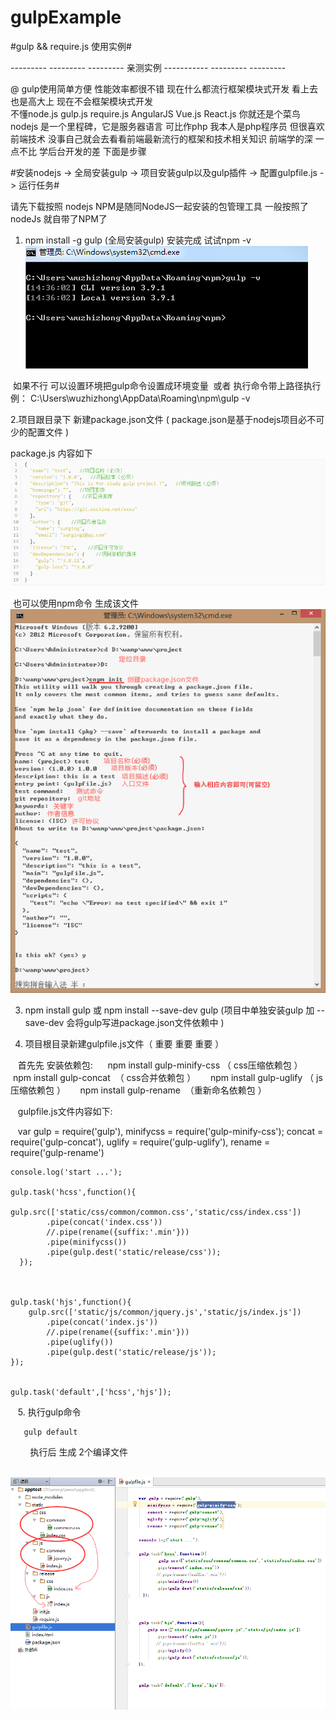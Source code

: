 # gulpExample
#gulp &amp;&amp; require.js 使用实例#


---------  --------- --------- 亲测实例 ----------- --------- --------- 

@  gulp使用简单方便  性能效率都很不错  现在什么都流行框架模块式开发 看上去也是高大上  现在不会框架模块式开发  
不懂node.js gulp.js require.js  AngularJS Vue.js  React.js 你就还是个菜鸟  nodejs 是一个里程碑，它是服务器语言
可比作php  我本人是php程序员  但很喜欢前端技术  没事自己就会去看看前端最新流行的框架和技术相关知识  前端学的深 一点不比
学后台开发的差 下面是步骤


#安装nodejs -> 全局安装gulp -> 项目安装gulp以及gulp插件 -> 配置gulpfile.js -> 运行任务#


请先下载按照 nodejs  NPM是随同NodeJS一起安装的包管理工具 一般按照了nodeJs 就自带了NPM了

1.  npm install -g gulp (全局安装gulp)
  安装完成  试试npm -v  
  ![image](https://github.com/zaizhan1990/gulpExample/blob/master/step/1.png)
  
  如果不行 可以设置环境把gulp命令设置成环境变量  或者 执行命令带上路径执行 例： C:\Users\wuzhizhong\AppData\Roaming\npm\gulp -v
  
  
  
2.项目跟目录下 新建package.json文件 ( package.json是基于nodejs项目必不可少的配置文件 ) 

  package.js 内容如下  
    ![image](https://github.com/zaizhan1990/gulpExample/blob/master/step/2.png)
  
  也可以使用npm命令 生成该文件
   ![image](https://github.com/zaizhan1990/gulpExample/blob/master/step/3.png)
   
   
 
3. npm install gulp 或 npm install --save-dev gulp (项目中单独安装gulp 加 --save-dev 会将gulp写进package.json文件依赖中 )  



4. 项目根目录新建gulpfile.js文件（ 重要  重要  重要 ）

    首先先 安装依赖包: 
      npm install gulp-minify-css （ css压缩依赖包 ）
      npm install gulp-concat  （ css合并依赖包 ）
      npm install gulp-uglify  （ js压缩依赖包 ）
      npm install gulp-rename  （重新命名依赖包 ）


    gulpfile.js文件内容如下:
    
    var gulp = require('gulp'),
        minifycss = require('gulp-minify-css');
        concat = require('gulp-concat'),
        uglify = require('gulp-uglify'),
        rename = require('gulp-rename')

    console.log('start ...');

    gulp.task('hcss',function(){
             gulp.src(['static/css/common/common.css','static/css/index.css'])
            .pipe(concat('index.css'))
            //.pipe(rename({suffix:'.min'}))
            .pipe(minifycss())
            .pipe(gulp.dest('static/release/css'));
      });



    gulp.task('hjs',function(){
        gulp.src(['static/js/common/jquery.js','static/js/index.js'])
            .pipe(concat('index.js'))
            //.pipe(rename({suffix:'.min'}))
            .pipe(uglify())
            .pipe(gulp.dest('static/release/js'));
    });


    gulp.task('default',['hcss','hjs']);
    
    
    
    
    5. 执行gulp命令
       
       gulp default 
        
        执行后 生成 2个编译文件
        
        ![image](https://github.com/zaizhan1990/gulpExample/blob/master/step/4.png)
    
    
    


